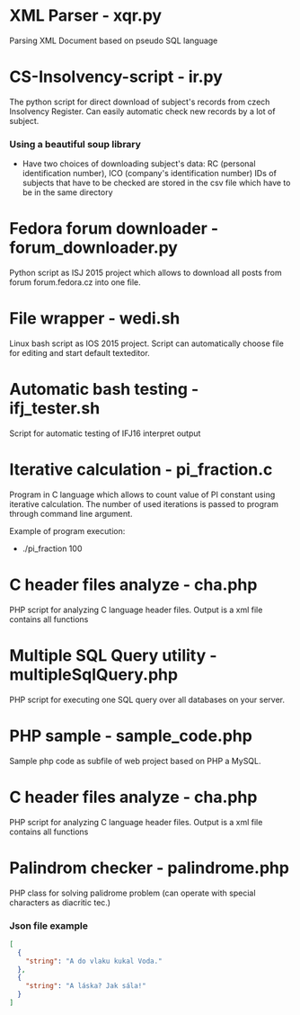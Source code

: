 # XML Parser - xqr.py
Parsing XML Document based on pseudo SQL language

# CS-Insolvency-script - ir.py
The python script for direct download of subject's records from czech Insolvency Register. Can easily automatic check new records by a lot of subject.

### Using a beautiful soup library
- Have two choices of downloading subject's data: RC (personal identification number), ICO (company's identification number) IDs of subjects that have to be checked are stored in the csv file which have to be in the same directory

# Fedora forum downloader - forum_downloader.py
Python script as ISJ 2015 project which allows to download all posts from forum forum.fedora.cz into one file.

# File wrapper - wedi.sh
Linux bash script as IOS 2015 project. Script can automatically choose file for editing and start default texteditor.

# Automatic bash testing - ifj_tester.sh
Script for automatic testing of IFJ16 interpret output

# Iterative calculation - pi_fraction.c
Program in C language which allows to count value of PI constant using iterative calculation. The number of used iterations is passed to program through command line argument.

Example of program execution:
  - ./pi_fraction 100

# C header files analyze - cha.php
PHP script for analyzing C language header files. Output is a xml file contains all functions

# Multiple SQL Query utility - multipleSqlQuery.php
PHP script for executing one SQL query over all databases on your server.

# PHP sample - sample_code.php
Sample php code as subfile of web project based on PHP a MySQL.

# C header files analyze - cha.php
PHP script for analyzing C language header files. Output is a xml file contains all functions

# Palindrom checker - palindrome.php
PHP class for solving palidrome problem (can operate with special characters as diacritic tec.)

### Json file example
``` json
[
  {
    "string": "A do vlaku kukal Voda."
  },
  {
    "string": "A láska? Jak sála!"
  }
]
```

